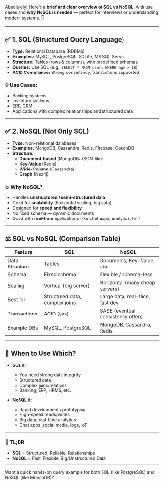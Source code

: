 Absolutely! Here's a **brief and clear overview of SQL vs NoSQL**, with use cases and **why NoSQL is needed** — perfect for interviews or understanding modern systems. 👇

---

## ✅ **1. SQL (Structured Query Language)**

- **Type:** Relational Database (RDBMS)
- **Examples:** MySQL, PostgreSQL, SQLite, MS SQL Server
- **Structure:** Tables (rows & columns), with predefined schemas
- **Queries:** Use SQL (e.g., `SELECT * FROM users WHERE age > 18`)
- **ACID Compliance:** Strong consistency, transactions supported

### 💡 Use Cases:
- Banking systems
- Inventory systems
- ERP, CRM
- Applications with complex relationships and structured data

---

## ✅ **2. NoSQL (Not Only SQL)**

- **Type:** Non-relational databases
- **Examples:** MongoDB, Cassandra, Redis, Firebase, CouchDB
- **Structure:**
  - **Document-based** (MongoDB: JSON-like)
  - **Key-Value** (Redis)
  - **Wide-Column** (Cassandra)
  - **Graph** (Neo4j)

### 💥 Why NoSQL?
- Handles **unstructured / semi-structured data**
- Great for **scalability** (horizontal scaling, big data)
- Designed for **speed and flexibility**
- No fixed schema — dynamic documents
- Good with **real-time** applications (like chat apps, analytics, IoT)

---

## ⚖️ SQL vs NoSQL (Comparison Table)

| Feature             | SQL                            | NoSQL                              |
|---------------------|--------------------------------|-------------------------------------|
| Data Structure      | Tables                         | Documents, Key-Value, etc.          |
| Schema              | Fixed schema                   | Flexible / schema-less              |
| Scaling             | Vertical (big server)          | Horizontal (many cheap servers)     |
| Best for            | Structured data, complex joins | Large data, real-time, fast dev     |
| Transactions        | ACID (yes)                     | BASE (eventual consistency often)   |
| Example DBs         | MySQL, PostgreSQL              | MongoDB, Cassandra, Redis           |

---

## 🔧 When to Use Which?

- **SQL** if:
  - You need strong data integrity
  - Structured data
  - Complex joins/relations
  - Banking, ERP, HRMS, etc.

- **NoSQL** if:
  - Rapid development / prototyping
  - High-speed reads/writes
  - Big data, real-time analytics
  - Chat apps, social media, logs, IoT

---

### 🧠 TL;DR
- **SQL** = Structured, Reliable, Relationships
- **NoSQL** = Fast, Flexible, Big/Unstructured Data

---

Want a quick hands-on query example for both SQL (like PostgreSQL) and NoSQL (like MongoDB)?